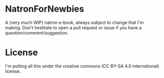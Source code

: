# NatronForNewbies
A (very much WIP) natron e-book, always subject to change that I'm making.
Don't hestitate to open a pull request or issue if you have a question/comment/suggestion.

# License
I'm putting all this under the creative commons (CC BY-SA 4.0 international) license.
